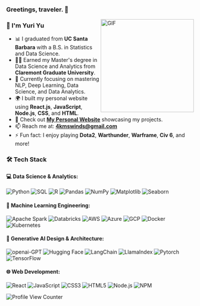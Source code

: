 ### Greetings, traveler. 👋
<img align="right" alt="GIF" src="https://github.com/user-attachments/assets/0689e4c6-419e-4cd8-8925-eab65be49824" width="250" height="250" />

### 🧑 I'm Yuri Yu

- 📊 I graduated from **UC Santa Barbara** with a B.S. in Statistics and Data Science.
- 👨‍🎓 Earned my Master's degree in Data Science and Analytics from **Claremont Graduate University**.
- 🌱 Currently focusing on mastering NLP, Deep Learning, Data Science, and Data Analytics.
- 🌍 I built my personal website using **React.js**, **JavaScript**, **Node.js**, **CSS**, and **HTML**.
-  🚀 Check out **[My Personal Website](https://mswinds.github.io/home)** showcasing my projects.
- 📫 Reach me at: **4kmswinds@gmail.com**
- ⚡ Fun fact: I enjoy playing **Dota2**, **Warthunder**, **Warframe**, **Civ 6**, and more!


### 🛠 Tech Stack

#### 💻 Data Science & Analytics:
![Python](https://img.shields.io/badge/Python-333333?style=flat&logo=python&logoColor=3776AB)
![SQL](https://img.shields.io/badge/SQL-333333?style=flat&logo=sql&logoColor=yellow)
![R](https://img.shields.io/badge/R-333333?style=flat&logo=r&logoColor=blue)
![Pandas](https://img.shields.io/badge/Pandas-333333?style=flat&logo=pandas&logoColor=150458)
![NumPy](https://img.shields.io/badge/NumPy-333333?style=flat&logo=numpy&logoColor=3776AB)
![Matplotlib](https://img.shields.io/badge/Matplotlib-333333?style=flat)
![Seaborn](https://img.shields.io/badge/Seaborn-333333?style=flat)
#### 🤖 Machine Learning Engineering:
![Apache Spark](https://img.shields.io/badge/Apache%20Spark-333333?style=flat&logo=apachespark&logoColor=E25A1C)
![Databricks](https://img.shields.io/badge/Databricks-333333?style=flat&logo=databricks&logoColor=FF3621)
![AWS](https://img.shields.io/badge/-AmazonAWS-333333?style=flat&logo=awsorganizations&logoColor=FF6F00)
![Azure](https://img.shields.io/badge/-MicrosoftAzure-333333?style=flat&logo=azuredevops&logoColor=0078D4)
![GCP](https://img.shields.io/badge/GCP-333333?style=flat&logo=google-cloud&logoColor=white)
![Docker](https://img.shields.io/badge/Docker-333333?style=flat&logo=docker&logoColor=2496ED)
![Kubernetes](https://img.shields.io/badge/Kubernetes-333333?style=flat&logo=kubernetes&logoColor=326CE5)
#### 🧠 Generative AI Design & Architecture:
![openai-GPT](https://img.shields.io/badge/-OpenAI-333333?style=flat&logo=openai&logoColor=black)
![Hugging Face](https://img.shields.io/badge/🤗-Hugging%20Face-333333?style=flat&logoColor=yellow)
![LangChain](https://img.shields.io/badge/🐦-LangChain-333333?style=flat)
![LlamaIndex](https://img.shields.io/badge/🦙-LlamaIndex-333333?style=flat)
![Pytorch](https://img.shields.io/badge/PyTorch-333333?style=flat&logo=pytorch&logoColor=EE4C2C)
![TensorFlow](https://img.shields.io/badge/TensorFlow-333333?style=flat&logo=tensorflow&logoColor=FF6F00)
#### 🌐 Web Development:
![React](https://img.shields.io/badge/React-333333?style=flat&logo=react&logoColor=61DAFB)
![JavaScript](https://img.shields.io/badge/JavaScript-333333?style=flat&logo=javascript&logoColor=yellow)
![CSS3](https://img.shields.io/badge/CSS3-333333?style=flat&logo=css3&logoColor=1572B6)
![HTML5](https://img.shields.io/badge/HTML5-333333?style=flat&logo=html5&logoColor=E34F26)
![Node.js](https://img.shields.io/badge/Node.js-333333?style=flat&logo=node.js&logoColor=green)
![NPM](https://img.shields.io/badge/NPM-333333?style=flat&logo=npm&logoColor=CB3837)

![Profile View Counter](https://komarev.com/ghpvc/?username=MSWinds)



